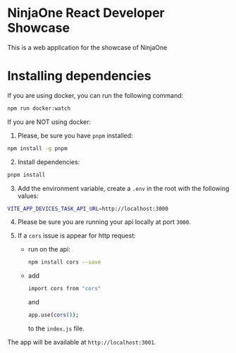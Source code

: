 # NinjaOne React Developer Showcase
This is a web application for the showcase of NinjaOne

# Installing dependencies

If you are using docker, you can run the following command:

```bash
npm run docker:watch
```

If you are NOT using docker:

1. Please, be sure you have `pnpm` installed:

```bash
npm install -g pnpm
```

2. Install dependencies:

```bash
pnpm install
```

3. Add the environment variable, create a `.env` in the root with the following values:

```bash
VITE_APP_DEVICES_TASK_API_URL=http://localhost:3000
```

4. Please be sure you are running your api locally at port `3000`.

5. If a `cors` issue is appear for http request:
    - run on the api:
        ```bash 
        npm install cors --save
        ``` 
    - add 
        ```bash 
        import cors from "cors"
        ``` 
        and 
    
        ```bash 
        app.use(cors());
        ``` 
        to the `index.js` file.


The app will be available at `http://localhost:3001`.
